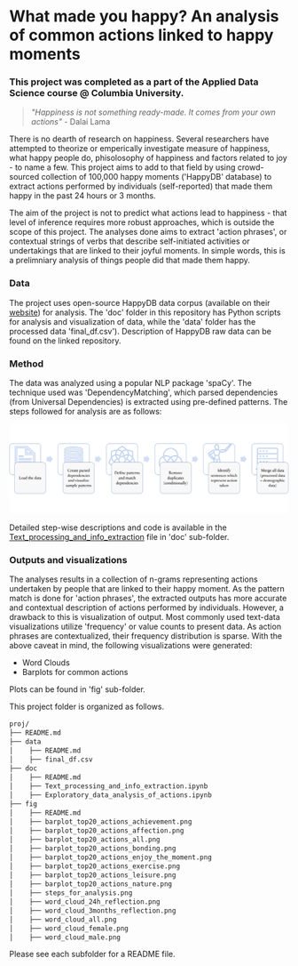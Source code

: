 # What made you happy? An analysis of common actions linked to happy moments 
### This project was completed as a part of the Applied Data Science course @ Columbia University.


> *"Happiness is not something ready-made. It comes from your own actions"* - Dalai Lama


There is no dearth of research on happiness. Several researchers have attempted to theorize or emperically investigate measure of happiness, what happy people do, phisolosophy of happiness and factors related to joy - to name a few. This project aims to add to that field by using crowd-sourced collection of 100,000 happy moments ('HappyDB' database) to extract actions performed by individuals (self-reported) that made them happy in the past 24 hours or 3 months. 

The aim of the project is not to predict what actions lead to happiness - that level of inference requires more robust approaches, which is outside the scope of this project. The analyses done aims to extract 'action phrases', or contextual strings of verbs that describe self-initiated activities or undertakings that are linked to their joyful moments. In simple words, this is a prelimniary analysis of things people did that made them happy. 


### **Data** 
The project uses open-source HappyDB data corpus (available on their [website](https://github.com/megagonlabs/HappyDB/tree/master/happydb/data)) for analysis. The 'doc' folder in this repository has Python scripts for analysis and visualization of data, while the 'data' folder has the processed data 'final_df.csv'). Description of HappyDB raw data can be found on the linked repository. 

### **Method** 
The data was analyzed using a popular NLP package 'spaCy'. The technique used was 'DependencyMatching', which parsed dependencies (from Universal Dependencies) is extracted using pre-defined patterns. The steps followed for analysis are as follows:

![image](figs/steps_for_analysis.png)

Detailed step-wise descriptions and code is available in the [Text_processing_and_info_extraction](doc/Text_processing_and_info_extraction.ipynb) file in 'doc' sub-folder. 

### **Outputs and visualizations** 
The analyses results in a collection of n-grams representing actions undertaken by people that are linked to their happy moment. As the pattern match is done for 'action phrases', the extracted outputs has more accurate and contextual description of actions performed by individuals. However, a drawback to this is visualization of output. Most commonly used text-data visualizations utilize 'frequency' or value counts to present data. As action phrases are contextualized, their frequency distribution is sparse. 
With the above caveat in mind, the following visualizations were generated:
+ Word Clouds
+ Barplots for common actions

Plots can be found in 'fig' sub-folder.

This project folder is organized as follows.

```
proj/
├── README.md
├── data   
│    ├── README.md
│    ├── final_df.csv
├── doc
│    ├── README.md
│    ├── Text_processing_and_info_extraction.ipynb
│    ├── Exploratory_data_analysis_of_actions.ipynb
├── fig
│    ├── README.md
│    ├── barplot_top20_actions_achievement.png
│    ├── barplot_top20_actions_affection.png
│    ├── barplot_top20_actions_all.png
│    ├── barplot_top20_actions_bonding.png
│    ├── barplot_top20_actions_enjoy_the_moment.png
│    ├── barplot_top20_actions_exercise.png
│    ├── barplot_top20_actions_leisure.png
│    ├── barplot_top20_actions_nature.png
│    ├── steps_for_analysis.png
│    ├── word_cloud_24h_reflection.png
│    ├── word_cloud_3months_reflection.png
│    ├── word_cloud_all.png
│    ├── word_cloud_female.png
│    ├── word_cloud_male.png
```

Please see each subfolder for a README file.
